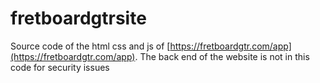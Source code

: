 # fretboardgtrsite

Source code of the html css and js of [https://fretboardgtr.com/app](https://fretboardgtr.com/app).
The back end of the website is not in this code for security issues
